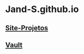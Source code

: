 # Jand-S.github.io

<a href= "https://jand-s.github.io/"><h2>Site-Projetos</h2></a>
<a href= "https://jand-s.github.io/vault-wiiu"><h2>Vault</h2></a>
